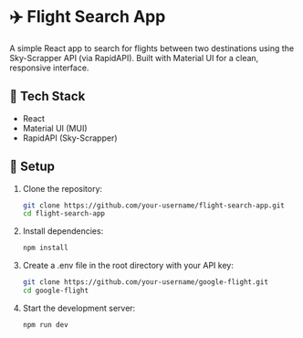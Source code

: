 # ✈️ Flight Search App

A simple React app to search for flights between two destinations using the Sky-Scrapper API (via RapidAPI). Built with Material UI for a clean, responsive interface.

## 🚀 Tech Stack

- React
- Material UI (MUI)
- RapidAPI (Sky-Scrapper)

## 🔧 Setup

1. Clone the repository:
   ```bash
   git clone https://github.com/your-username/flight-search-app.git
   cd flight-search-app

2. Install dependencies:
   ```bash
   npm install

3. Create a .env file in the root directory with your API key:
   ```bash
   git clone https://github.com/your-username/google-flight.git
   cd google-flight

4. Start the development server:
   ```bash
   npm run dev
